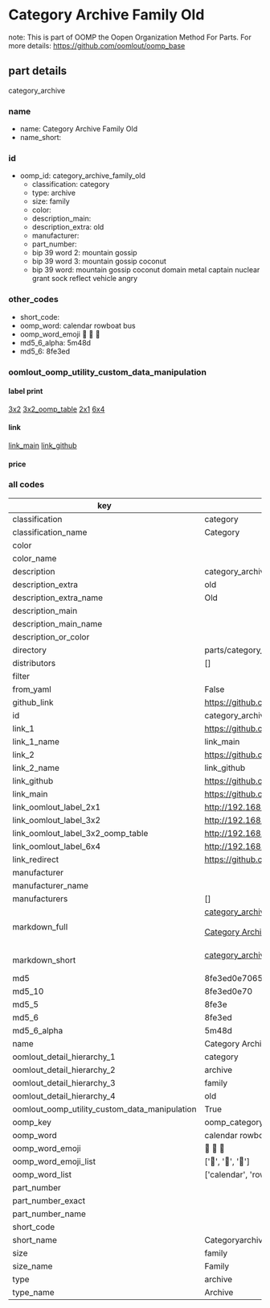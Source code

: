 # Category Archive Family Old  

note: This is part of OOMP the Oopen Organization Method For Parts. For more details: https://github.com/oomlout/oomp_base

##  part details
  



category_archive



### name
* name: Category Archive Family Old
* name_short: 
### id
* oomp_id: category_archive_family_old
  * classification: category
  * type: archive
  * size: family
  * color: 
  * description_main: 
  * description_extra: old
  * manufacturer: 
  * part_number: 
  * bip 39 word 2: mountain gossip
  * bip 39 word 3: mountain gossip coconut
  * bip 39 word: mountain gossip coconut domain metal captain nuclear grant sock reflect vehicle angry

### other_codes
* short_code: 
* oomp_word: calendar rowboat bus
* oomp_word_emoji :calendar: :rowboat: :bus:
* md5_6_alpha: 5m48d
* md5_6: 8fe3ed






### oomlout_oomp_utility_custom_data_manipulation
#### label print
[3x2](http://192.168.1.245:1112/?label=oomp%205m48d)
[3x2_oomp_table](http://192.168.1.108:1112/?label=oomp%205m48d)
[2x1](http://192.168.1.242:1112/?label=oomp%205m48d)
[6x4](http://192.168.1.55:1112/?label=oomp%205m48d)    

#### link

[link_main](https://github.com/oomlout/oomlout_oomp_version_1_messy/tree/main/parts/category_archive_family_old) [link_github](https://github.com/oomlout/oomlout_oomp_version_1_messy/tree/main/parts/category_archive_family_old)                             

#### price







### all codes 
| key | value |  
| --- | --- |  
| classification | category |  
| classification_name | Category |  
| color |  |  
| color_name |  |  
| description | category_archive |  
| description_extra | old |  
| description_extra_name | Old |  
| description_main |  |  
| description_main_name |  |  
| description_or_color |   |  
| directory | parts/category_archive_family_old |  
| distributors | [] |  
| filter |  |  
| from_yaml | False |  
| github_link | https://github.com/oomlout/oomlout_oomp_part_src/tree/main/parts/category_archive_family_old |  
| id | category_archive_family_old |  
| link_1 | https://github.com/oomlout/oomlout_oomp_version_1_messy/tree/main/parts/category_archive_family_old |  
| link_1_name | link_main |  
| link_2 | https://github.com/oomlout/oomlout_oomp_version_1_messy/tree/main/parts/category_archive_family_old |  
| link_2_name | link_github |  
| link_github | https://github.com/oomlout/oomlout_oomp_version_1_messy/tree/main/parts/category_archive_family_old |  
| link_main | https://github.com/oomlout/oomlout_oomp_version_1_messy/tree/main/parts/category_archive_family_old |  
| link_oomlout_label_2x1 | http://192.168.1.242:1112/?label=oomp%205m48d |  
| link_oomlout_label_3x2 | http://192.168.1.245:1112/?label=oomp%205m48d |  
| link_oomlout_label_3x2_oomp_table | http://192.168.1.108:1112/?label=oomp%205m48d |  
| link_oomlout_label_6x4 | http://192.168.1.55:1112/?label=oomp%205m48d |  
| link_redirect | https://github.com/oomlout/oomlout_oomp_version_1_messy/tree/main/parts/category_archive_family_old |  
| manufacturer |  |  
| manufacturer_name |  |  
| manufacturers | [] |  
| markdown_full | [category_archive_family_old](none)<br>[](none)<br>[Category Archive Family Old](none)<br><br> |  
| markdown_short | [category_archive_family_old](none)<br><br> |  
| md5 | 8fe3ed0e7065b2e888c6040e59d93c84 |  
| md5_10 | 8fe3ed0e70 |  
| md5_5 | 8fe3e |  
| md5_6 | 8fe3ed |  
| md5_6_alpha | 5m48d |  
| name | Category Archive Family Old |  
| oomlout_detail_hierarchy_1 | category |  
| oomlout_detail_hierarchy_2 | archive |  
| oomlout_detail_hierarchy_3 | family |  
| oomlout_detail_hierarchy_4 | old |  
| oomlout_oomp_utility_custom_data_manipulation | True |  
| oomp_key | oomp_category_archive_family_old |  
| oomp_word | calendar rowboat bus |  
| oomp_word_emoji | :calendar: :rowboat: :bus: |  
| oomp_word_emoji_list | [':calendar:', ':rowboat:', ':bus:'] |  
| oomp_word_list | ['calendar', 'rowboat', 'bus'] |  
| part_number |  |  
| part_number_exact |  |  
| part_number_name |  |  
| short_code |  |  
| short_name | Categoryarchive |  
| size | family |  
| size_name | Family |  
| type | archive |  
| type_name | Archive |  
